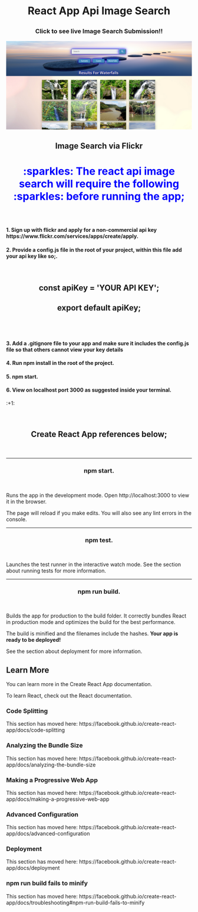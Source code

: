 <h1><b><p align="center">React App Api Image Search</p></b></h1>


<h3><b><p align="center">Click to see live Image Search Submission!!</p></b></h3>
<a href="https://reactapiimagesearch.netlify.com/" target="_blank"><img src="https://github.com/sargef/react-app-api-image-search/blob/master/src/images/reactimage.png"></a>

<h2><b><p align="center">Image Search via Flickr</p></b></h2>

<h1 style="color:blue"><p align="center"> :sparkles: The react api image search will require the following :sparkles: before running the app;  </p></h1>
<br />

<h4><b>1. Sign up with flickr and apply for a non-commercial api key https://www.flickr.com/services/apps/create/apply.</h4></b>
<h4><b>2. Provide a config.js file in the root of your project, within this file add your api key like so;.</h4></b>
<br />

<h2><b><p align="center">const apiKey = 'YOUR API KEY';</p></b></h2>
<h2><b><p align="center">export default apiKey;</p></b></h2>

<br />
<br />
<h4><b>3. Add a .gitignore file to your app and make sure it includes the config.js file so that others cannot view your key details</h4></b>
<h4><b>4. Run npm install in the root of the project.</h4></b>
<h4><b>5. npm start.</h4></b>
<h4><b>6. View on localhost port 3000 as suggested inside your terminal.</h4></b> :+1:
<br />
<br />
<br />


<h2><b><p align="center">Create React App references below;</p></b></h2>
</br>

----------------------------------------------------------------------------------------------------------------------------------------
<h3><b><p align="center">npm start.</p></b></h3>
</br>


Runs the app in the development mode.
Open http://localhost:3000 to view it in the browser.

The page will reload if you make edits.
You will also see any lint errors in the console.

----------------------------------------------------------------------------------------------------------------------------------------
<h3><b><p align="center">npm test.</p></b></h3>
</br>


Launches the test runner in the interactive watch mode.
See the section about running tests for more information.

----------------------------------------------------------------------------------------------------------------------------------------
<h3><b><p align="center">npm run build.</p></b></h3>
</br>

Builds the app for production to the build folder.
It correctly bundles React in production mode and optimizes the build for the best performance.

The build is minified and the filenames include the hashes.
__Your app is ready to be deployed!__

See the section about deployment for more information.

<h2>Learn More</h3>
You can learn more in the Create React App documentation.

To learn React, check out the React documentation.

<h3>Code Splitting</h3>
This section has moved here: https://facebook.github.io/create-react-app/docs/code-splitting

<h3>Analyzing the Bundle Size</h3>
This section has moved here: https://facebook.github.io/create-react-app/docs/analyzing-the-bundle-size

<h3>Making a Progressive Web App</h3>
This section has moved here: https://facebook.github.io/create-react-app/docs/making-a-progressive-web-app

<h3>Advanced Configuration</h3>
This section has moved here: https://facebook.github.io/create-react-app/docs/advanced-configuration

<h3>Deployment</h3>
This section has moved here: https://facebook.github.io/create-react-app/docs/deployment

<h3>npm run build fails to minify</h3>
This section has moved here: https://facebook.github.io/create-react-app/docs/troubleshooting#npm-run-build-fails-to-minify

